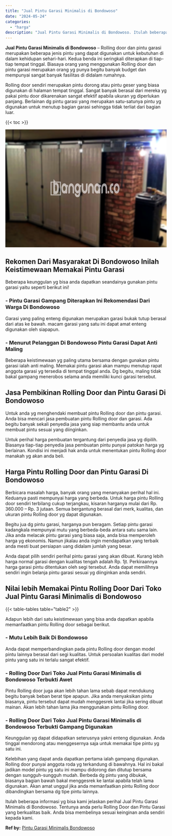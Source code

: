 ```yaml
---
title: "Jual Pintu Garasi Minimalis di Bondowoso"
date: "2024-05-24"
categories: 
  - "harga"
description: "Jual Pintu Garasi Minimalis di Bondowoso. Itulah beberapa informasi yg bisa kami jelaskan perihal Jual Pintu Garasi Minimalis di Bondowoso. Tentunya anda per..."
---
```


**Jual Pintu Garasi Minimalis di Bondowoso** – Rolling door dan pintu garasi merupakan beberapa jenis pintu yang dapat digunakan untuk kebutuhan di dalam kehidupan sehari-hari. Kedua benda ini seringkali diterapkan di tiap-tiap tempat tinggal. Biasaya orang yang menggunakan Rolling door dan pintu garasi merupakan orang yg punya begitu banyak budget dan mempunyai sangat banyak fasilitas di didalam rumahnya.

Rolling door sendiri merupakan pintu dorong atau pintu geser yang biasa digunakan di halaman tempat tinggal. Sangat banyak berasal dari mereka yg pakai pintu door dikarenakan sangat efektif apabila ukuran yg diperlukan panjang. Berlainan dg pintu garasi yang merupakan satu-satunya pintu yg digunakan untuk menutup bagian garasi sehingga tidak terliat dari bagian luar.

{{< toc >}}

![Jual Pintu Garasi Minimalis di Bondowoso](/images/pintu-garasi-35.png)

## Rekomen Dari Masyarakat Di Bondowoso Inilah Keistimewaan Memakai Pintu Garasi

Beberapa keunggulan yg bisa anda dapatkan seandainya gunakan pintu garasi yaitu seperti berikut ini!

### \- Pintu Garasi Gampang Diterapkan Ini Rekomendasi Dari Warga Di Bondowoso

Garasi yang paling enteng digunakan merupakan garasi bukak tutup berasal dari atas ke bawah. macam garasi yang satu ini dapat amat enteng digunakan oleh siapapun.

### \- Menurut Pelanggan Di Bondowoso Pintu Garasi Dapat Anti Maling

Beberapa keistimewaan yg paling utama bersama dengan gunakan pintu garasi ialah anti maling. Memakai pintu garasi akan mampu menutup rapat anggota garasi yg tersedia di tempat tinggal anda. Dg begitu, maling tidak bakal gampang menerobos selama anda memiliki kunci garasi tersebut.

## Jasa Pembikinan Rolling Door dan Pintu Garasi Di Bondowoso

Untuk anda yg menghendaki membuat pintu Rolling door dan pintu garasi. Anda bisa mencari jasa pembuatan pintu Rolling door dan garasi. Ada begitu banyak sekali penyedia jasa yang siap membantu anda untuk membuat pintu sesuai yang diinginkan.

Untuk perihal harga pembuatan tergantung dari penyedia jasa yg dipilih. Biasanya tiap-tiap penyedia jasa pembuatan pintu punyai patokan harga yg berlainan. Kondisi ini menjadi hak anda untuk menentukan pintu Rolling door manakah yg akan anda beli.

## Harga Pintu Rolling Door dan Pintu Garasi Di Bondowoso

Berbicara masalah harga, banyak orang yang menanyakan perihal hal ini. Keduanya pasti mempunyai harga yang berbeda. Untuk harga pintu Rolling door sendiri terbilang cukup terjangkau, kisaran harganya mulai dari Rp. 360.000 – Rp. 3 jutaan. Semua bergantung berasal dari merk, kualitas, dan ukuran pintu Rolling door yg dapat digunakan.

Begitu jua dg pintu garasi, harganya pun beragam. Setiap pintu garasi kadangkala mempunyai mutu yang berbeda-beda antara satu sama lain. Jika anda melacak pintu garasi yang biasa saja, anda bisa memperoleh harga yg ekonomis. Namun jikalau anda ingin mendapatkan yang terbaik anda mesti buat persiapan uang didalam jumlah yang besar.

Anda dapat pilih sendiri perihal pintu garasi yang akan dibuat. Kurang lebih harga normal garasi dengan kualitas tengah adalah Rp. 1jt. Perkiraannya harga garasi pintu ditentukan oleh segi tersebut. Anda dapat memilihnya sendiri ingin belanja pintu garasi sesuai yg diinginkan anda sendiri.

## Nilai lebih Memakai Pintu Rolling Door Dari Toko Jual Pintu Garasi Minimalis di Bondowoso

{{< table-tables table="table2" >}}

Adapun lebih dari satu keistimewaan yang bisa anda dapatkan apabila memanfaatkan pintu Rolling door sebagai berikut.

### \- Mutu Lebih Baik Di Bondowoso

Anda dapat memperbandingkan pada pintu Rolling door dengan model pintu lainnya berasal dari segi kualitas. Untuk persoalan kualitas dari model pintu yang satu ini terlalu sangat efektif.

### \- Rolling Door Dari Toko Jual Pintu Garasi Minimalis di Bondowoso Terbukti Awet

Pintu Rolling door juga akan lebih tahan lama sebab dapat mendukung begitu banyak beban berat tipe apapun. Jika anda menyaksikan pintu biasanya, pintu tersebut dapat mudah menggesrek lantai jika sering dibuat mainan. Akan lebih tahan lama jika menggunakan pintu Rolling door.

### \- Rolling Door Dari Toko Jual Pintu Garasi Minimalis di Bondowoso Terbukti Gampang Digunakan

Keunggulan yg dapat didapatkan seterusnya yakni enteng digunakan. Anda tinggal mendorong atau menggesernya saja untuk memakai tipe pintu yg satu ini.

Kelebihan yang dapat anda dapatkan pertama ialah gampang digunakan. Rolling door punyai anggota roda yg terkandung di bawahnya. Hal ini bakal jadikan model pintu yg satu ini mampu didorong dan ditutup bersama dengan sungguh-sungguh mudah. Berbeda dg pintu yang dibukak, biasanya bagian bawah bakal menggesrek ke lantai apabila telah lama digunakan. Akan amat unggul jika anda memanfaatkan pintu Rolling door dibandingkan bersama dg tipe pintu lainnya.

Itulah beberapa informasi yg bisa kami jelaskan perihal Jual Pintu Garasi Minimalis di Bondowoso. Tentunya anda perlu Rolling Door dan Pintu Garasi yang berkualitas baik. Anda bisa membelinya sesuai keinginan anda sendiri kepada kami.

**Ref by:** [Pintu Garasi Minimalis Bondowoso](https://id.wikipedia.org/wiki/Pintu)
